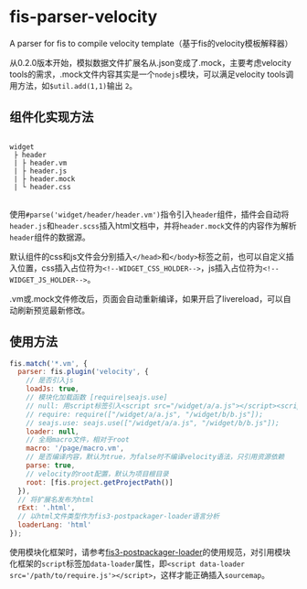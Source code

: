 # fis-parser-velocity
A parser for fis to compile velocity template（基于fis的velocity模板解释器）

从0.2.0版本开始，模拟数据文件扩展名从.json变成了.mock，主要考虑velocity tools的需求，.mock文件内容其实是一个`nodejs`模块，可以满足velocity tools调用方法，如`$util.add(1,1)`输出 `2`。

## 组件化实现方法
<pre>
<code>
widget
 ├ header
 | ├ header.vm
 | ├ header.js
 | ├ header.mock
 | └ header.css
</code>
</pre>
使用`#parse('widget/header/header.vm')`指令引入`header`组件，插件会自动将`header.js`和`header.scss`插入html文档中，并将`header.mock`文件的内容作为解析`header`组件的数据源。

默认组件的css和js文件会分别插入`</head>`和`</body>`标签之前，也可以自定义插入位置，css插入占位符为`<!--WIDGET_CSS_HOLDER-->`，js插入占位符为`<!--WIDGET_JS_HOLDER-->`。

.vm或.mock文件修改后，页面会自动重新编译，如果开启了livereload，可以自动刷新预览最新修改。

## 使用方法
```js
fis.match('*.vm', {
  parser: fis.plugin('velocity', {
    // 是否引入js
    loadJs: true,
    // 模块化加载函数 [require|seajs.use]
    // null: 用script标签引入<script src="/widget/a/a.js"></script><script src="/widget/b/b.js"></script>
    // require: require(["/widget/a/a.js", "/widget/b/b.js"]);
    // seajs.use: seajs.use(["/widget/a/a.js", "/widget/b/b.js"]);
    loader: null,
    // 全局macro文件，相对于root
    macro: '/page/macro.vm',
    // 是否编译内容，默认为true，为false时不编译velocity语法，只引用资源依赖
    parse: true,
    // velocity的root配置，默认为项目根目录
    root: [fis.project.getProjectPath()]
  }),
  // 将扩展名发布为html
  rExt: '.html',
  // 以html文件类型作为fis3-postpackager-loader语言分析
  loaderLang: 'html'
});
```
使用模块化框架时，请参考[fis3-postpackager-loader](https://github.com/fex-team/fis3-postpackager-loader)的使用规范，对引用模块化框架的`script`标签加`data-loader`属性，即`<script data-loader src='/path/to/require.js'></script>`，这样才能正确插入`sourcemap`。